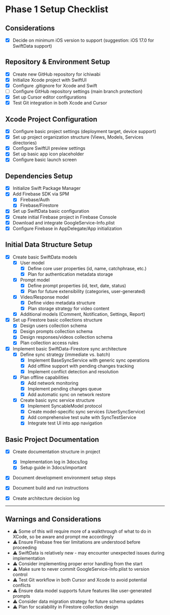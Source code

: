 # Phase 1 Setup Checklist

## Considerations
- [x] Decide on minimum iOS version to support (suggestion: iOS 17.0 for SwiftData support)

## Repository & Environment Setup
- [x] Create new GitHub repository for ichiwabi
- [x] Initialize Xcode project with SwiftUI
- [x] Configure .gitignore for Xcode and Swift
- [ ] Configure GitHub repository settings (main branch protection)
- [x] Set up Cursor editor configurations
- [x] Test Git integration in both Xcode and Cursor

## Xcode Project Configuration
- [x] Configure basic project settings (deployment target, device support)
- [x] Set up project organization structure (Views, Models, Services directories)
- [x] Configure SwiftUI preview settings
- [x] Set up basic app icon placeholder
- [x] Configure basic launch screen

## Dependencies Setup
- [x] Initialize Swift Package Manager
- [x] Add Firebase SDK via SPM
  - [x] Firebase/Auth
  - [x] Firebase/Firestore
- [x] Set up SwiftData basic configuration
- [x] Create initial Firebase project in Firebase Console
- [x] Download and integrate GoogleService-Info.plist
- [x] Configure Firebase in AppDelegate/App initialization

## Initial Data Structure Setup
- [x] Create basic SwiftData models
  - [x] User model
    - [x] Define core user properties (id, name, catchphrase, etc.)
    - [x] Plan for authentication metadata storage
  - [x] Prompt model
    - [x] Define prompt properties (id, text, date, status)
    - [x] Plan for future extensibility (categories, user-generated)
  - [x] Video/Response model
    - [x] Define video metadata structure
    - [x] Plan storage strategy for video content
  - [x] Additional models (Comment, Notification, Settings, Report)
- [x] Set up Firestore basic collections structure
  - [x] Design users collection schema
  - [x] Design prompts collection schema
  - [x] Design responses/videos collection schema
  - [x] Plan collection access rules
- [x] Implement basic SwiftData-Firestore sync architecture
  - [x] Define sync strategy (immediate vs. batch)
    - [x] Implement BaseSyncService with generic sync operations
    - [x] Add offline support with pending changes tracking
    - [x] Implement conflict detection and resolution
  - [x] Plan offline capabilities
    - [x] Add network monitoring
    - [x] Implement pending changes queue
    - [x] Add automatic sync on network restore
  - [x] Create basic sync service structure
    - [x] Implement SyncableModel protocol
    - [x] Create model-specific sync services (UserSyncService)
    - [x] Add comprehensive test suite with SyncTestService
    - [x] Integrate test UI into app navigation

## Basic Project Documentation
- [x] Create documentation structure in project
  - [x] Implementation log in 3docs/log
  - [x] Setup guide in 3docs/important
- [x] Document development environment setup steps
- [x] Document build and run instructions
- [x] Create architecture decision log


---

## Warnings and Considerations
- ⚠️ Some of this will require more of a walkthrough of what to do in XCode, so be aware and prompt me accordingly
- ⚠️ Ensure Firebase free tier limitations are understood before proceeding
- ⚠️ SwiftData is relatively new - may encounter unexpected issues during implementation
- ⚠️ Consider implementing proper error handling from the start
- ⚠️ Make sure to never commit GoogleService-Info.plist to version control
- ⚠️ Test Git workflow in both Cursor and Xcode to avoid potential conflicts
- ⚠️ Ensure data model supports future features like user-generated prompts
- ⚠️ Consider data migration strategy for future schema updates
- ⚠️ Plan for scalability in Firestore collection design 
